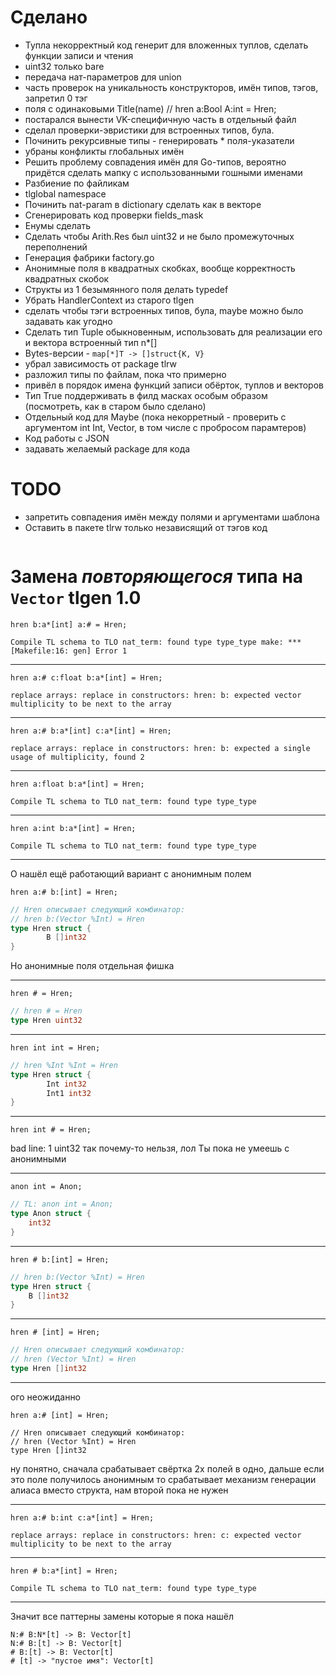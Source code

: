 # Сделано
* Тупла некорректный код генерит для вложенных туплов, сделать функции записи и чтения
* uint32 только bare
* передача нат-параметров для union
* часть проверок на уникальность конструкторов, имён типов, тэгов, запретил 0 тэг
* поля с одинаковыми Title(name) // hren a:Bool A:int = Hren;
* постарался вынести VK-специфичную часть в отдельный файл
* сделал проверки-эвристики для встроенных типов, була.
* Починить рекурсивные типы - генерировать * поля-указатели
* убраны конфликты глобальных имён
* Решить проблему совпадения имён для Go-типов, вероятно придётся сделать мапку с использованными гошными именами
* Разбиение по файликам
* tlglobal namespace
* Починить nat-param в dictionary сделать как в векторе
* Сгенерировать код проверки fields_mask
* Енумы сделать
* Сделать чтобы Arith.Res был uint32 и не было промежуточных переполнений
* Генерация фабрики factory.go
* Анонимные поля в квадратных скобках, вообще корректность квадратных скобок
* Структы из 1 безымянного поля делать typedef
* Убрать HandlerContext из старого tlgen
* сделать чтобы тэги встроенных типов, була, maybe можно было задавать как угодно
* Сделать тип Tuple обыкновенным, использовать для реализации его и вектора встроенный тип n*[]
* Bytes-версии - `map[*]T -> []struct{K, V}`
* убрал зависимость от package tlrw
* разложил типы по файлам, пока что примерно
* привёл в порядок имена функций записи обёрток, туплов и векторов
* Тип True поддерживать в филд масках особым образом (посмотреть, как в старом было сделано)
* Отдельный код для Maybe (пока некорретный - проверить с аргументом int Int, Vector, в том числе с пробросом парамтеров)
* Код работы с JSON
* задавать желаемый package для кода

# TODO
* запретить совпадения имён между полями и аргументами шаблона
* Оставить в пакете tlrw только независящий от тэгов код


```tlschema
```
# Замена *повторяющегося* типа на `Vector` tlgen 1.0

```
hren b:a*[int] a:# = Hren;
```

`Compile TL schema to TLO
nat_term: found type type_type
make: *** [Makefile:16: gen] Error 1`

---
```
hren a:# c:float b:a*[int] = Hren;
```

`replace arrays: replace in constructors: hren: b: expected vector multiplicity to be next to the array`

---
```
hren a:# b:a*[int] c:a*[int] = Hren;
```
`replace arrays: replace in constructors: hren: b: expected a single usage of multiplicity, found 2`

---
```
hren a:float b:a*[int] = Hren;
```
`Compile TL schema to TLO
nat_term: found type type_type`

---
```
hren a:int b:a*[int] = Hren;
```
`Compile TL schema to TLO
nat_term: found type type_type`

---

О нашёл ещё работающий вариант с анонимным полем
```
hren a:# b:[int] = Hren;
```
```go
// Hren описывает следующий комбинатор:
// hren b:(Vector %Int) = Hren
type Hren struct {
        B []int32
}
```
Но анонимные поля отдельная фишка

---
```
hren # = Hren;
```
```go
// hren # = Hren
type Hren uint32
```
---
```
hren int int = Hren;
```
```go
// hren %Int %Int = Hren
type Hren struct {
        Int int32
        Int1 int32
}
```

---
```
hren int # = Hren;
```
bad line: 1 uint32
так почему-то нельзя, лол
Ты пока не умеешь с анонимными

---
```
anon int = Anon;
```
```go
// TL: anon int = Anon;
type Anon struct { 
	int32
}
```

---
```
hren # b:[int] = Hren;
```
```go
// hren b:(Vector %Int) = Hren
type Hren struct {
	B []int32
}
```

---

```
hren # [int] = Hren;
```
```go
// Hren описывает следующий комбинатор:
// hren (Vector %Int) = Hren
type Hren []int32
```
---

ого неожиданно
```
hren a:# [int] = Hren;
```
```golang
// Hren описывает следующий комбинатор:
// hren (Vector %Int) = Hren
type Hren []int32
```
ну понятно, сначала срабатывает свёртка 2х полей в одно, дальше если это поле получилось анонимным то срабатывает механизм генерации алиаса вместо структа, нам второй пока не нужен

---
```
hren a:# b:int c:a*[int] = Hren;
```

`replace arrays: replace in constructors: hren: c: expected vector multiplicity to be next to the array`

---

```
hren # b:a*[int] = Hren;
```

`Compile TL schema to TLO
nat_term: found type type_type`


---

Значит все паттерны замены которые я пока нашёл
```
N:# B:N*[t] -> B: Vector[t]
N:# B:[t] -> B: Vector[t]
# B:[t] -> B: Vector[t]
# [t] -> "пустое имя": Vector[t] 
```


